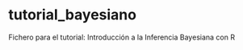 tutorial_bayesiano
==================

Fichero para el tutorial: Introducción a la Inferencia Bayesiana con R
